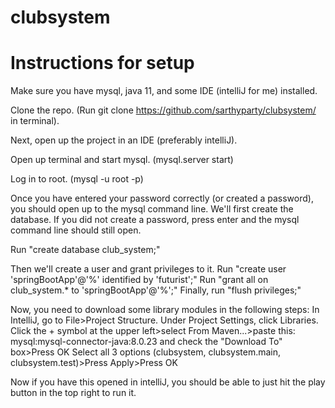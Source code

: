 # clubsystem

<h1>Instructions for setup</h3>

Make sure you have mysql, java 11, and some IDE (intelliJ for me) installed.

Clone the repo. (Run git clone https://github.com/sarthyparty/clubsystem/ in terminal).

Next, open up the project in an IDE (preferably intelliJ).

Open up terminal and start mysql. (mysql.server start)

Log in to root. (mysql -u root -p)

Once you have entered your password correctly (or created a password), you should open up to the mysql command line. We'll first create the database. If you did not create a password, press enter and the mysql command line should still open.

Run "create database club_system;"

Then we'll create a user and grant privileges to it. Run "create user 'springBootApp'@'%' identified by 'futurist';" Run "grant all on club_system.* to 'springBootApp'@'%';" Finally, run "flush privileges;"

Now, you need to download some library modules in the following steps:
In IntelliJ, go to File>Project Structure. 
Under Project Settings, click Libraries. 
Click the + symbol at the upper left>select From Maven...>paste this: mysql:mysql-connector-java:8.0.23 and check the "Download To" box>Press OK
Select all 3 options (clubsystem, clubsystem.main, clubsystem.test)>Press Apply>Press OK 

Now if you have this opened in intelliJ, you should be able to just hit the play button in the top right to run it.
